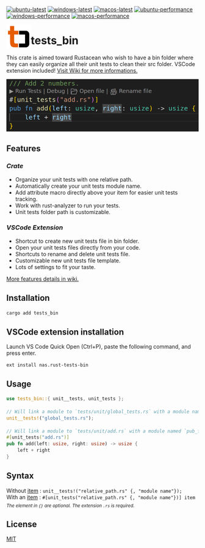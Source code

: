 [![ubuntu-latest](https://github.com/NickelAngeStudio/tests_bin/actions/workflows/ubuntu-latest.yml/badge.svg)](https://github.com/NickelAngeStudio/tests_bin/actions/workflows/ubuntu-latest.yml)
[![windows-latest](https://github.com/NickelAngeStudio/tests_bin/actions/workflows/windows-latest.yml/badge.svg?branch=main)](https://github.com/NickelAngeStudio/tests_bin/actions/workflows/windows-latest.yml)
[![macos-latest](https://github.com/NickelAngeStudio/tests_bin/actions/workflows/macos-latest.yml/badge.svg?branch=main)](https://github.com/NickelAngeStudio/tests_bin/actions/workflows/macos-latest.yml)
[![ubuntu-performance](https://github.com/NickelAngeStudio/tests_bin/actions/workflows/ubuntu-performance.yml/badge.svg)](https://github.com/NickelAngeStudio/tests_bin/actions/workflows/ubuntu-performance.yml)
[![windows-performance](https://github.com/NickelAngeStudio/tests_bin/actions/workflows/windows-performance.yml/badge.svg)](https://github.com/NickelAngeStudio/tests_bin/actions/workflows/windows-performance.yml)
[![macos-performance](https://github.com/NickelAngeStudio/tests_bin/actions/workflows/macos-performance.yml/badge.svg)](https://github.com/NickelAngeStudio/tests_bin/actions/workflows/macos-performance.yml)

<img src="https://github.com/NickelAngeStudio/tests_bin/blob/main/tests_bin.png?raw=true" width="64" height="64" align="left"/>

# tests_bin

This crate is aimed toward Rustacean who wish to have a bin folder where they can easily organize all their unit tests to clean their src folder. VSCode extension included! [Visit Wiki for more informations.](https://github.com/NickelAngeStudio/tests_bin/wiki)

<img src="https://raw.githubusercontent.com/NickelAngeStudio/tests_bin/main/tests_bin_ext.png"/>

## Features
### *Crate*
- Organize your unit tests with one relative path.
- Automatically create your unit tests module name.
- Add attribute macro directly above your item for easier unit tests tracking.
- Work with rust-analyzer to run your tests.
- Unit tests folder path is customizable.


### *VSCode Extension*
- Shortcut to create new unit tests file in bin folder.
- Open your unit tests files directly from your code.
- Shortcuts to rename and delete unit tests file.
- Customizable new unit tests file template.
- Lots of settings to fit your taste.

[More features details in wiki.](https://github.com/NickelAngeStudio/tests_bin/wiki/Features)

## Installation
```bash
cargo add tests_bin
```

## VSCode extension installation

Launch VS Code Quick Open (Ctrl+P), paste the following command, and press enter.
```
ext install nas.rust-tests-bin
```

## Usage

```rust
use tests_bin::{ unit__tests, unit_tests };

// Will link a module to `tests/unit/global_tests.rs` with a module named `global_test_rs`.
unit__tests!("global_tests.rs");
 
// Will link a module to `tests/unit/add.rs` with a module named `pub_fn_add_usize`.
#[unit_tests("add.rs")]
pub fn add(left: usize, right: usize) -> usize {
    left + right
}
```

## Syntax
Without [item](https://doc.rust-lang.org/reference/items.html) : `unit__tests!("relative_path.rs" {, "module name"});`<br>
With an [item](https://doc.rust-lang.org/reference/items.html) : `#[unit_tests("relative_path.rs" {, "module name"})] item`<br>
<sub>*The element in `{}` are optional. The extension `.rs` is required.*</sub>

## License

[MIT](https://choosealicense.com/licenses/mit/)

